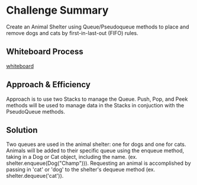 # Challenge Summary

Create an Animal Shelter using Queue/Pseudoqueue methods to place and remove dogs and cats by first-in-last-out (FIFO) rules.

## Whiteboard Process

[whiteboard](./animal_shelter.png)

## Approach & Efficiency

Approach is to use two Stacks to manage the Queue. Push, Pop, and Peek methods will be used to manage data in the Stacks in conjuction with the PseudoQueue methods.

## Solution

<!-- Show how to run your code, and examples of it in action -->

Two queues are used in the animal shelter: one for dogs and one for cats. Animals will be added to their specific queue using the enqueue method, taking in a Dog or Cat object, including the name. (ex. shelter.enqueue(Dog("Champ"))). Requesting an animal is accomplished by passing in 'cat' or 'dog' to the shelter's dequeue method (ex. shelter.dequeue('cat')).
